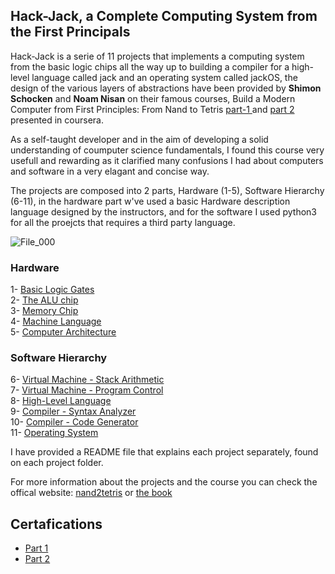 ## Hack-Jack, a Complete Computing System from the First Principals 
Hack-Jack is a serie of 11 projects that implements a computing system from the basic logic chips all the way up to building a compiler for a high-level language called jack and an operating system called jackOS, the design of the various layers of abstractions have been provided by **Shimon Schocken** and **Noam Nisan** on their famous courses, Build a Modern Computer from First Principles: From Nand to Tetris [part-1 ](https://www.coursera.org/learn/build-a-computer/home/welcome) and [part 2](https://www.coursera.org/learn/nand2tetris2/home/welcome) presented in coursera. 

As a self-taught developer and in the aim of developing a solid understanding of coumputer science fundamentals, I found this course very usefull and rewarding as it clarified many confusions I had about computers and software in a very elagant and concise way.

The projects are composed into 2 parts, Hardware (1-5), Software Hierarchy (6-11), in the hardware part w've used a basic Hardware description language designed by the instructors, and for the software I used python3 for all the proejcts that requires a third party language. 

![File_000](https://user-images.githubusercontent.com/39377174/121814105-3b171b80-cc67-11eb-95cc-f01340bdc5ee.png)

### Hardware
1- [Basic Logic Gates](https://github.com/DOUARA/jack-hack-a-complete-computing-system-from-scratch/tree/master/01%20-%20Basic%20Logic%20Gates)  
2- [The ALU chip](https://github.com/DOUARA/jack-hack-a-complete-computing-system-from-scratch/tree/master/02-%20The%20ALU%20Chip)  
3- [Memory Chip](https://github.com/DOUARA/jack-hack-a-complete-computing-system-from-scratch/tree/master/03-%20Memory%20Chip)  
4- [Machine Language](https://github.com/DOUARA/jack-hack-a-complete-computing-system-from-scratch/tree/master/04-%20Machine%20Language)   
5- [Computer Architecture](https://github.com/DOUARA/jack-hack-a-complete-computing-system-from-scratch/tree/master/05-%20Computer%20Architecture)   

### Software Hierarchy
6- [Virtual Machine - Stack Arithmetic](https://github.com/DOUARA/jack-hack-a-complete-computing-system-from-scratch/tree/master/06%20-%20Virtual%20Machine%20-%20Stack%20Arithmetic)   
7- [Virtual Machine - Program Control](https://github.com/DOUARA/jack-hack-a-complete-computing-system-from-scratch/tree/master/07-%20Virtual%20Machine%20-%20Program%20Control)   
8- [High-Level Language](https://github.com/DOUARA/jack-hack-a-complete-computing-system-from-scratch/tree/master/08%20-%20The%20High%20Level%20Language)   
9-  [Compiler - Syntax Analyzer](https://github.com/DOUARA/jack-hack-a-complete-computing-system-from-scratch/tree/master/09%20-%20Compiler%20-%20Syntax%20Analyzer)   
10- [Compiler - Code Generator](https://github.com/DOUARA/jack-hack-a-complete-computing-system-from-scratch/tree/master/10-%20Compiler%20-%20Code%20Generator)   
11- [Operating System](https://github.com/DOUARA/jack-hack-a-complete-computing-system-from-scratch/tree/master/11%20-%20Operating%20System)   

I have provided a README file that explains each project separately, found on each project folder.

For more information about the projects and the course you can check the offical website: [nand2tetris](http://nand2tetris.org) or [the book](https://www.amazon.com/Elements-Computing-Systems-Building-Principles/dp/0262640686/ref=sr_1_2?dchild=1&keywords=the+elements+of+computing+systems&qid=1623598899&sr=8-2)

## Certafications 
- [Part 1](https://coursera.org/share/0fde93d8a0850d4cb7e49127c11a6808)
- [Part 2](https://coursera.org/share/71cd0ff2b22ad9c3531171cb0aa4c0ac)
